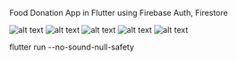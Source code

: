 Food Donation App in Flutter using Firebase Auth, Firestore

![alt text](https://github.com/iamrnkchatt/ifood_care/blob/master/assets/images/screenshot1.jpeg?raw=true)
![alt text](https://github.com/iamrnkchatt/ifood_care/blob/master/assets/images/screenshot2.jpeg?raw=true)
![alt text](https://github.com/iamrnkchatt/ifood_care/blob/master/assets/images/screenshot3.jpeg?raw=true)
![alt text](https://github.com/iamrnkchatt/ifood_care/blob/master/assets/images/screenshot4.jpeg?raw=true)
![alt text](https://github.com/iamrnkchatt/ifood_care/blob/master/assets/images/screenshot5.jpeg?raw=true)

flutter run --no-sound-null-safety
